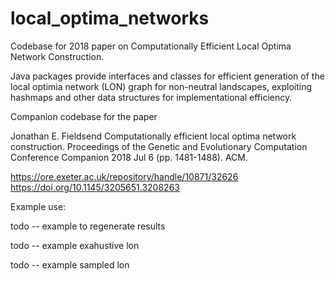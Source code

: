 # local_optima_networks
Codebase for 2018 paper on Computationally Efficient Local Optima Network Construction. 

Java packages provide interfaces and classes for efficient generation of the local optimia network (LON) graph for non-neutral landscapes, exploiting hashmaps and other data structures for implementational efficiency.

Companion codebase for the paper

Jonathan E. Fieldsend 
Computationally efficient local optima network construction. 
Proceedings of the Genetic and Evolutionary Computation Conference Companion 2018 Jul 6 (pp. 1481-1488). ACM.

https://ore.exeter.ac.uk/repository/handle/10871/32626
https://doi.org/10.1145/3205651.3208263


Example use:

todo -- example to regenerate results

todo -- example exahustive lon

todo -- example sampled lon
